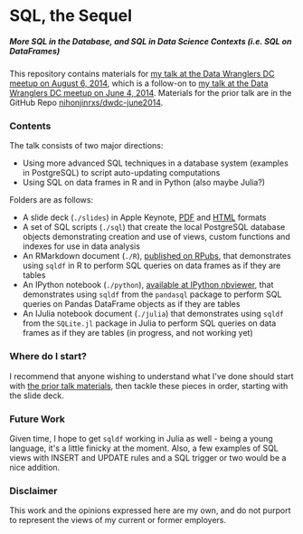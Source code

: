 # SQL, the Sequel
##### More SQL in the Database, and SQL in Data Science Contexts (i.e. SQL on DataFrames)

This repository contains materials for [my talk at the Data Wranglers DC meetup on August 6, 2014](http://www.meetup.com/Data-Wranglers-DC/events/177269432/), which is a follow-on to [my talk at the Data Wranglers DC meetup on June 4, 2014](http://www.meetup.com/Data-Wranglers-DC/events/171768162/).  Materials for the prior talk are in the GitHub Repo [nihonjinrxs/dwdc-june2014](http://www.github.com/nihonjinrxs/dwdc-june2014).

### Contents
The talk consists of two major directions:
- Using more advanced SQL techniques in a database system (examples in PostgreSQL) to script auto-updating computations
- Using SQL on data frames in R and in Python (also maybe Julia?)

Folders are as follows:
- A slide deck (`./slides`) in Apple Keynote, [PDF](http://nihonjinrxs.github.io/dwdc-august2014/DWDC-August2014-RyanHarvey.pdf) and [HTML](http://nihonjinrxs.github.io/dwdc-august2014) formats
- A set of SQL scripts (`./sql`) that create the local PostgreSQL database objects demonstrating creation and use of views, custom functions and indexes for use in data analysis
- An RMarkdown document (`./R`), [published on RPubs](http://rpubs.com/ryanbharvey/dwdc-august2014), that demonstrates using `sqldf` in R to perform SQL queries on data frames as if they are tables
- An IPython notebook (`./python`), [available at IPython nbviewer](http://nbviewer.ipython.org/github/nihonjinrxs/dwdc-august2014/blob/master/python/sqldf_examples_python.ipynb), that demonstrates using `sqldf` from the `pandasql` package to perform SQL queries on Pandas DataFrame objects as if they are tables
- An IJulia notebook document (`./julia`) that demonstrates using `sqldf` from the `SQLite.jl` package in Julia to perform SQL queries on data frames as if they are tables (in progress, and not working yet)

### Where do I start?
I recommend that anyone wishing to understand what I've done should start with [the prior talk materials](http://www.github.com/nihonjinrxs/dwdc-june2014), then tackle these pieces in order, starting with the slide deck.

### Future Work
Given time, I hope to get `sqldf` working in Julia as well - being a young language, it's a little finicky at the moment. Also, a few examples of SQL views with INSERT and UPDATE rules and a SQL trigger or two would be a nice addition.

### Disclaimer
This work and the opinions expressed here are my own, and do not purport to represent the views of my current or former employers.
